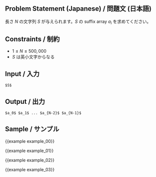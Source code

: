 Problem Statement (Japanese) / 問題文 (日本語)
---------

長さ $N$ の文字列 $S$ が与えられます。$S$ の suffix array $a_i$ を求めてください。


Constraints / 制約
---------

- $1 \leq N \leq 500,000$
- $S$ は英小文字からなる


Input / 入力
---------

```
$S$
```

Output / 出力
---------

```
$a_0$ $a_1$ ... $a_{N-2}$ $a_{N-1}$
```

Sample / サンプル
---------

{{example example_00}}

{{example example_01}}

{{example example_02}}

{{example example_03}}
